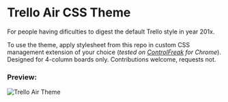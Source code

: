 # Trello Air CSS Theme

For people having dificulties to digest the default Trello style in year 201x.

To use the theme, apply stylesheet from this repo in custom CSS management extension of your choice (_tested on [ControlFreak](https://chrome.google.com/webstore/detail/control-freak/jgnchehlaggacipokckdlbdemfeohdhc) for Chrome_). Designed for 4-column boards only.
Contributions welcome, requests not.

### Preview:

![Trello Air Theme](https://i.imgur.com/w7vaeI0.png)
